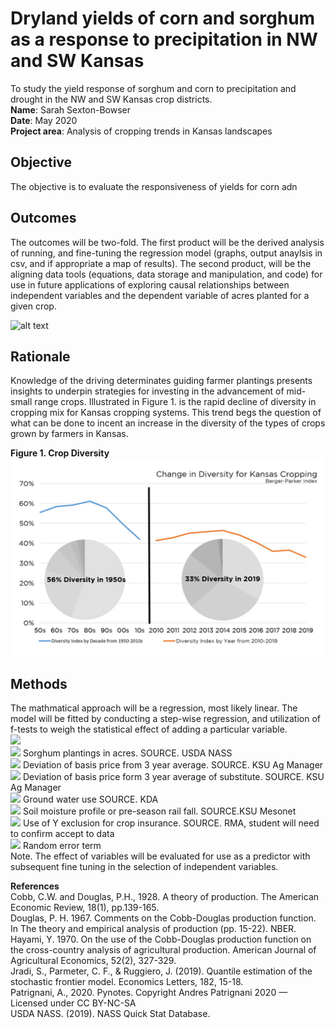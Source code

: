 # Dryland yields of corn and sorghum as a response to precipitation in NW and SW Kansas
To study the yield response of sorghum and corn to precipitation and drought in the NW and SW Kansas crop districts.  <br/>
**Name**: Sarah Sexton-Bowser <br/>
**Date**: May 2020 <br/>
**Project area**: Analysis of cropping trends in Kansas landscapes

## Objective
The objective is to evaluate the responsiveness of yields for corn adn 

## Outcomes
The outcomes will be two-fold. The first product will be the derived analysis of running, and fine-tuning the regression model (graphs, output anaylsis in csv, and if appropriate a map of results). The second product, will be the aligning data tools (equations, data storage and manipulation, and code) for use in future applications of exploring causal relationships between independent variables and the dependent variable of acres planted for a given crop. 

![alt text](https://github.com/sarahannbowser/water_productivity/blob/master/figures/Frontier_Efficiency.png)

## Rationale
Knowledge of the driving determinates guiding farmer plantings presents insights to underpin strategies for investing in the advancement of mid-small range crops. Illustrated in Figure 1. is the rapid decline of diversity in cropping mix for Kansas cropping systems. This trend begs the question of what can be done to incent an increase in the diversity of the types of crops grown by farmers in Kansas. 

**Figure 1. Crop Diversity**
![alt text](diversity_index.jpg)

## Methods ##
The mathmatical approach will be a regression, most likely linear. The model will be fitted by conducting a step-wise regression, and utilization of f-tests to weigh the statistical effect of adding a particular variable. </br>
<img src="http://latex.codecogs.com/svg.latex?$$ Y = B_{0} + B_{1}X_{1} + B_{2}X_{2} + - - + B_{N}X_{N} + E$$"  border="0"/> </br>
<img src="http://latex.codecogs.com/svg.latex?$$ Y = $$"  border="0"/> Sorghum plantings in acres. SOURCE. USDA NASS </br>
<img src="http://latex.codecogs.com/svg.latex?$$ B_{1} = $$"  border="0"/> Deviation of basis price from 3 year average. SOURCE. KSU Ag Manager </br> 
<img src="http://latex.codecogs.com/svg.latex?$$ B_{2} = $$"  border="0"/> Deviation of basis price form 3 year average of substitute. SOURCE. KSU Ag Manager </br>
<img src="http://latex.codecogs.com/svg.latex?$$ B_{3} = $$"  border="0"/> Ground water use SOURCE. KDA </br>
<img src="http://latex.codecogs.com/svg.latex?$$ B_{4} = $$"  border="0"/> Soil moisture profile or pre-season rail fall. SOURCE.KSU Mesonet </br>
<img src="http://latex.codecogs.com/svg.latex?$$ B_{5} = $$"  border="0"/> Use of Y exclusion for crop insurance. SOURCE. RMA, student will need to confirm accept to data <br/>
<img src="http://latex.codecogs.com/svg.latex?$$ E = $$"  border="0"/> Random error term </br>
Note. The effect of variables will be evaluated for use as a predictor with subsequent fine tuning in the selection of independent variables. 

**References** <br/>
Cobb, C.W. and Douglas, P.H., 1928. A theory of production. The American Economic Review, 18(1), pp.139-165. <br/>
Douglas, P. H. 1967. Comments on the Cobb-Douglas production function. In The theory and empirical analysis of production (pp. 15-22). NBER. <br/>
Hayami, Y. 1970. On the use of the Cobb-Douglas production function on the cross-country analysis of agricultural production. American Journal of Agricultural Economics, 52(2), 327-329. <br/>
Jradi, S., Parmeter, C. F., & Ruggiero, J. (2019). Quantile estimation of the stochastic frontier model. Economics Letters, 182, 15-18.</br>
Patrignani, A., 2020. Pynotes. Copyright Andres Patrignani 2020 — Licensed under CC BY-NC-SA </br>
USDA NASS. (2019). NASS Quick Stat Database.
